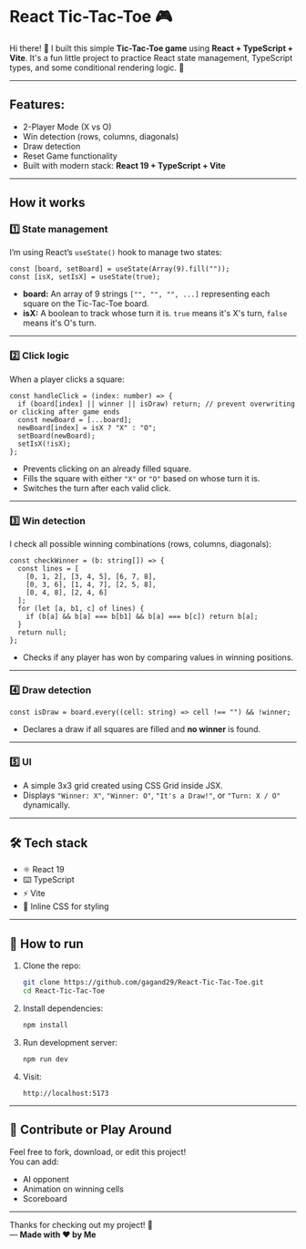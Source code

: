 # React Tic-Tac-Toe 🎮

Hi there! 👋 I built this simple **Tic-Tac-Toe game** using **React + TypeScript + Vite**. It's a fun little project to practice React state management, TypeScript types, and some conditional rendering logic. 🚀

---

##  Features:
- 2-Player Mode (X vs O)
- Win detection (rows, columns, diagonals)
- Draw detection
- Reset Game functionality
- Built with modern stack: **React 19 + TypeScript + Vite**

---

## **How it works**

### 1️⃣ **State management**

I’m using React’s `useState()` hook to manage two states:

```tsx
const [board, setBoard] = useState(Array(9).fill(""));
const [isX, setIsX] = useState(true);
```

- **board:** An array of 9 strings `["", "", "", ...]` representing each square on the Tic-Tac-Toe board.
- **isX:** A boolean to track whose turn it is. `true` means it's X's turn, `false` means it's O's turn.

---

### 2️⃣ **Click logic**

When a player clicks a square:

```tsx
const handleClick = (index: number) => {
  if (board[index] || winner || isDraw) return; // prevent overwriting or clicking after game ends
  const newBoard = [...board];
  newBoard[index] = isX ? "X" : "O";
  setBoard(newBoard);
  setIsX(!isX);
};
```

- Prevents clicking on an already filled square.
- Fills the square with either `"X"` or `"O"` based on whose turn it is.
- Switches the turn after each valid click.

---

### 3️⃣ **Win detection**

I check all possible winning combinations (rows, columns, diagonals):

```tsx
const checkWinner = (b: string[]) => {
  const lines = [
    [0, 1, 2], [3, 4, 5], [6, 7, 8],
    [0, 3, 6], [1, 4, 7], [2, 5, 8],
    [0, 4, 8], [2, 4, 6]
  ];
  for (let [a, b1, c] of lines) {
    if (b[a] && b[a] === b[b1] && b[a] === b[c]) return b[a];
  }
  return null;
};
```

- Checks if any player has won by comparing values in winning positions.

---

### 4️⃣ **Draw detection**

```tsx
const isDraw = board.every((cell: string) => cell !== "") && !winner;
```

- Declares a draw if all squares are filled and **no winner** is found.

---

### 5️⃣ **UI**

- A simple 3x3 grid created using CSS Grid inside JSX.
- Displays `"Winner: X"`, `"Winner: O"`, `"It's a Draw!"`, or `"Turn: X / O"` dynamically.

---

## 🛠 **Tech stack**

- ⚛️ React 19
- ⌨️ TypeScript
- ⚡ Vite
- 💄 Inline CSS for styling

---

## 🚀 **How to run**

1. Clone the repo:
   ```bash
   git clone https://github.com/gagand29/React-Tic-Tac-Toe.git
   cd React-Tic-Tac-Toe
   ```

2. Install dependencies:
   ```bash
   npm install
   ```

3. Run development server:
   ```bash
   npm run dev
   ```

4. Visit:
   ```
   http://localhost:5173
   ```

---

## 🤝 **Contribute or Play Around**

Feel free to fork, download, or edit this project!  
You can add:
- AI opponent 
- Animation on winning cells 
- Scoreboard 

---

Thanks for checking out my project! 🙌  
— **Made with ❤️ by Me**